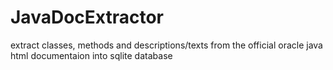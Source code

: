 # JavaDocExtractor
extract classes, methods and descriptions/texts from the official oracle java html documentaion into sqlite database
